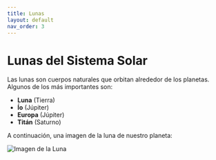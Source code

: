 ```yaml
---
title: Lunas
layout: default
nav_order: 3
---
```


# Lunas del Sistema Solar

Las lunas son cuerpos naturales que orbitan alrededor de los planetas. Algunos de los más importantes son:

- **Luna** (Tierra)
- **Ío** (Júpiter)
- **Europa** (Júpiter)
- **Titán** (Saturno)

A continuación, una imagen de la luna de nuestro planeta:

![Imagen de la Luna](https://upload.wikimedia.org/wikipedia/commons/thumb/d/dd/Full_Moon_Luc_Viatour.jpg/280px-Full_Moon_Luc_Viatour.jpg)
